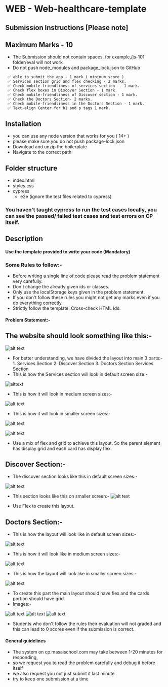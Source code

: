# WEB - Web-healthcare-template 

## Submission Instructions [Please note]

## Maximum Marks - 10

- The Submission should not contain spaces, for example,/js-101 folder/eval will not work
- Do not push node_modules and package_lock.json to GitHub

```
 ✅ able to submit the app - 1 mark ( minimum score )
 ✅ Services section grid and flex checking - 2 marks.
 ✅ Check mobile-friendliness of services section  - 1 mark.
 ✅ Check flex boxes in Discover Section - 1 mark.
 ✅ Check mobile-friendliness of Discover section - 1 mark.
 ✅ Check the Doctors Section- 2 marks.
 ✅ Check mobile-friendliness in the Doctors Section - 1 mark.
 ✅ Text-align Center for h1 and p tags 1 mark.
```

## Installation

- you can use any node version that works for you ( 14+ )
- please make sure you do not push package-lock.json
- Download and unzip the boilerplate
- Navigate to the correct path

## Folder structure

- index.html
- styles.css
- cypress
  - e2e (ignore the test files related to cypress)

### You haven't taught cypress to run the test cases locally, you can see the passed/ failed test cases and test errors on CP itself.

## Description

#### Use the template provided to write your code (Mandatory)

### Some Rules to follow:-
- Before writing a single line of code please read the problem statement very carefully.
- Don't change the already given ids or classes.
- Only use the localStorage keys given in the problem statement.
- If you don't follow these rules you might not get any marks even if you do everything correctly.
- Strictly follow the template. Cross-check HTML Ids.

#### Problem Statement:-

## The website should look something like this:-

![alt text](https://masai-course.s3.ap-south-1.amazonaws.com/editor/uploads/2022-08-03/screenshot%20%286%29_430074.png)

- For better understanding, we have divided the layout into main 3 parts:- 1. Services Section 2. Discover Section 3. Doctors Section
Services Section
- This is how the Services section will look in default screen size:-

![alttext](https://masai-course.s3.ap-south-1.amazonaws.com/editor/uploads/2022-08-03/Screenshot%202022-08-03%20at%208.09.49%20PM_153775.png)

- This is how it will look in medium screen sizes:-

![alt text](https://masai-course.s3.ap-south-1.amazonaws.com/editor/uploads/2022-08-03/Screenshot%202022-08-03%20at%208.10.40%20PM_541333.png)

- This is how it will look in smaller screen sizes:-

![alt text](https://masai-course.s3.ap-south-1.amazonaws.com/editor/uploads/2022-08-03/Screenshot%202022-08-03%20at%208.19.37%20PM_810893.png)

![alt text](https://masai-course.s3.ap-south-1.amazonaws.com/editor/uploads/2022-08-03/Screenshot%202022-08-03%20at%208.19.37%20PM_810893.png)

- Use a mix of flex and grid to achieve this layout. So the parent element has display grid and each card has display flex.
## Discover Section:-
- The discover section looks like this in default screen sizes:-

![alt text](https://masai-course.s3.ap-south-1.amazonaws.com/editor/uploads/2022-08-03/Screenshot%202022-08-03%20at%208.23.19%20PM_638930.png)

- This section looks like this on smaller screen:-
![alt text](https://masai-course.s3.ap-south-1.amazonaws.com/editor/uploads/2022-08-03/Screenshot%202022-08-03%20at%208.24.32%20PM_823786.png)

- Use Flex to create this layout.
## Doctors Section:-
- This is how the layout will look like in default screen sizes:-

![alt text](https://masai-course.s3.ap-south-1.amazonaws.com/editor/uploads/2022-08-03/Screenshot%202022-08-03%20at%207.11.16%20PM_180487.png)

- This is how it will look like in medium screen sizes:-

![alt text](https://masai-course.s3.ap-south-1.amazonaws.com/editor/uploads/2022-08-03/Screenshot%202022-08-03%20at%208.28.43%20PM_649909.png)

- This is how the layout will look like in smaller screen sizes:-

![alt text](https://masai-course.s3.ap-south-1.amazonaws.com/editor/uploads/2022-08-03/Screenshot%202022-08-03%20at%208.26.52%20PM_340824.png)


- To create this part the main layout should have flex and the cards portion should have grid.
- Images:-

![alt text](https://www.quickobook.com/assets/img/promo_test.jpg)
![alt text](https://masai-course.s3.ap-south-1.amazonaws.com/editor/uploads/2022-08-04/Screenshot%202022-08-03%20at%207.53.30%20PM_498205.png)
![alt text](https://www.quickobook.com/uploads/profiles/default_avatar.png)



- Students who don't follow the rules their evaluation will not graded and this can lead to 0 scores even if the submission is correct.

#### General guidelines

- The system on cp.masaischool.com may take between 1-20 minutes for responding,
- so we request you to read the problem carefully and debug it before itself
- we also request you not just submit it last minute
- try to keep one submission at a time
